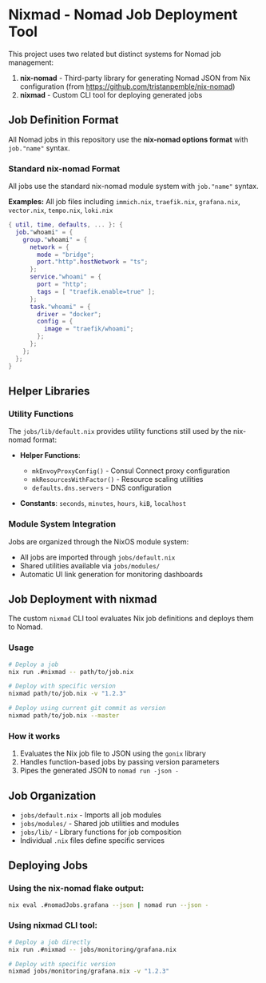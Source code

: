 # Nixmad - Nomad Job Deployment Tool

This project uses two related but distinct systems for Nomad job management:

1. **nix-nomad** - Third-party library for generating Nomad JSON from Nix configuration (from https://github.com/tristanpemble/nix-nomad)  
2. **nixmad** - Custom CLI tool for deploying generated jobs

## Job Definition Format

All Nomad jobs in this repository use the **nix-nomad options format** with `job."name"` syntax.

### Standard nix-nomad Format
All jobs use the standard nix-nomad module system with `job."name"` syntax.

**Examples:** All job files including `immich.nix`, `traefik.nix`, `grafana.nix`, `vector.nix`, `tempo.nix`, `loki.nix`

```nix
{ util, time, defaults, ... }: {
  job."whoami" = {
    group."whoami" = {
      network = {
        mode = "bridge";
        port."http".hostNetwork = "ts";
      };
      service."whoami" = {
        port = "http";
        tags = [ "traefik.enable=true" ];
      };
      task."whoami" = {
        driver = "docker";
        config = {
          image = "traefik/whoami";
        };
      };
    };
  };
}
```

## Helper Libraries

### Utility Functions
The `jobs/lib/default.nix` provides utility functions still used by the nix-nomad format:

- **Helper Functions**:
  - `mkEnvoyProxyConfig()` - Consul Connect proxy configuration  
  - `mkResourcesWithFactor()` - Resource scaling utilities
  - `defaults.dns.servers` - DNS configuration

- **Constants**: `seconds`, `minutes`, `hours`, `kiB`, `localhost`

### Module System Integration
Jobs are organized through the NixOS module system:
- All jobs are imported through `jobs/default.nix`
- Shared utilities available via `jobs/modules/`
- Automatic UI link generation for monitoring dashboards

## Job Deployment with nixmad

The custom `nixmad` CLI tool evaluates Nix job definitions and deploys them to Nomad.

### Usage

```bash
# Deploy a job
nix run .#nixmad -- path/to/job.nix

# Deploy with specific version
nixmad path/to/job.nix -v "1.2.3"

# Deploy using current git commit as version
nixmad path/to/job.nix --master
```

### How it works

1. Evaluates the Nix job file to JSON using the `gonix` library
2. Handles function-based jobs by passing version parameters
3. Pipes the generated JSON to `nomad run -json -`

## Job Organization

- `jobs/default.nix` - Imports all job modules
- `jobs/modules/` - Shared job utilities and modules
- `jobs/lib/` - Library functions for job composition
- Individual `.nix` files define specific services

## Deploying Jobs

### Using the nix-nomad flake output:
```bash
nix eval .#nomadJobs.grafana --json | nomad run --json -
```

### Using nixmad CLI tool:
```bash
# Deploy a job directly
nix run .#nixmad -- jobs/monitoring/grafana.nix

# Deploy with specific version
nixmad jobs/monitoring/grafana.nix -v "1.2.3"
```
